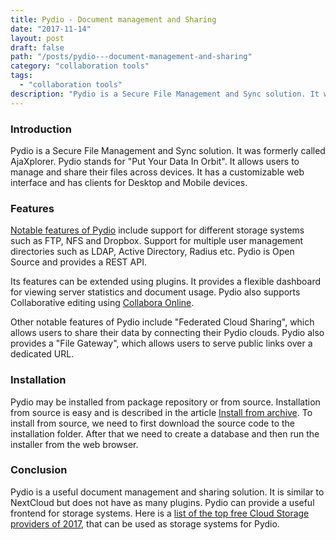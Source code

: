 ```yaml
---
title: Pydio - Document management and Sharing
date: "2017-11-14"
layout: post
draft: false
path: "/posts/pydio---document-management-and-sharing"
category: "collaboration tools"
tags:
  - "collaboration tools"
description: "Pydio is a Secure File Management and Sync solution. It was formerly called AjaXplorer. Pydio stands for "Put Your Data In Orbit". It allows users to manage and share their files across devices. It has a customizable web interface and has clients for Desktop and Mobile devices."
---
```


### Introduction
Pydio is a Secure File Management and Sync solution. It was formerly called AjaXplorer. Pydio stands for "Put Your Data In Orbit". It allows users to manage and share their files across devices. It has a customizable web interface and has clients for Desktop and Mobile devices.

### Features
[Notable features of Pydio](https://pydio.com/en/features) include support for different storage systems such as FTP, NFS and Dropbox. Support for multiple user management directories such as LDAP, Active Directory, Radius etc. Pydio is Open Source and provides a REST API.

Its features can be extended using plugins. It provides a flexible dashboard for viewing server statistics and document usage. Pydio also supports Collaborative editing using [Collabora Online](/articles/all/installing-nextcloud--collabora-and-spreed-on-debian-jessie).

Other notable features of Pydio include "Federated Cloud Sharing", which allows users to share their data by connecting their Pydio clouds. Pydio also provides a "File Gateway", which allows users to serve public links over a dedicated URL.

### Installation
Pydio may be installed from package repository or from source. Installation from source is easy and is described in the article [Install from archive](https://pydio.com/en/docs/v8/install-archive). To install from source, we need to first download the source code to the installation folder. After that we need to create a database and then run the installer from the web browser.

### Conclusion
Pydio is a useful document management and sharing solution. It is similar to NextCloud but does not have as many plugins. Pydio can provide a useful frontend for storage systems. Here is a [list of the top free Cloud Storage providers of 2017](https://www.cloudwards.net/the-top-5-cloud-companies-with-large-free-service-plans/), that can be used as storage systems for Pydio.
